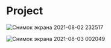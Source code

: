 # Project
 
![Снимок экрана 2021-08-02 232517](https://user-images.githubusercontent.com/72148650/127907153-bbc0a1e8-f524-49d3-800d-0def92bcef0d.png)


![Снимок экрана 2021-08-03 002049](https://user-images.githubusercontent.com/72148650/127912475-616ccf4b-b36b-477f-be81-f0fdf9f51912.png)

